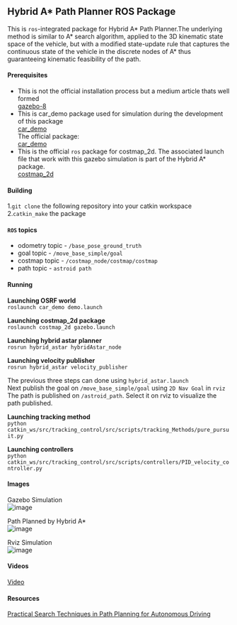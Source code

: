 ## Hybrid A* Path Planner ROS Package

This is `ros`-integrated package for Hybrid A* Path Planner.The underlying method is similar to A* search algorithm, applied to the 3D kinematic state space of the vehicle, but with a modified state-update rule that captures the continuous state of the vehicle in the discrete nodes of A* thus guaranteeing kinematic feasibility of the path.

#### Prerequisites
- This is not the official installation process but a medium article thats well formed<br/>
 [gazebo-8](https://medium.com/@abhiksingla10/setting-up-ros-kinetic-and-gazebo-8-or-9-70f2231af21a?fbclid=IwAR3pPyfB7X_1MiqBNpAEK2-7IqwZ3YtpzuMwxEa8AL5qKq4hSNiTnZbGrQs) <br/>
- This is car_demo package used for simulation during the development of this package<br/>
  [car_demo](https://drive.google.com/drive/folders/1t3Mamr8fq8slctGyB_iglyOQkyteMKBQ?usp=sharing)<br/>
  The official package:<br/>
  [car_demo](https://github.com/osrf/car_demo)<br/>
- This is the official `ros` package for costmap_2d. The associated launch file that work with this gazebo simulation is part of the Hybrid A* package. <br/>
  [costmap_2d](https://github.com/strawlab/navigation/tree/master/costmap_2d)<br/>

#### Building

1.`git clone` the following repository into your catkin workspace\
2.`catkin_make` the package

#### `ROS` topics

- odometry topic - `/base_pose_ground_truth`
- goal topic - `/move_base_simple/goal`  
- costmap topic - `/costmap_node/costmap/costmap`
- path topic - `astroid path`

#### Running

**Launching OSRF world**<br/>
`roslaunch car_demo demo.launch`

**Launching costmap_2d package**<br/>
`roslaunch costmap_2d gazebo.launch`

**Launching hybrid astar planner**<br/>
`rosrun hybrid_astar hybridAstar_node`

**Launching velocity publisher**<br/> 
`rosrun hybrid_astar velocity_publisher`<br/>

The previous three steps can done using `hybrid_astar.launch`<br/>
Next publish the goal on `/move_base_simple/goal` using `2D Nav Goal` in `rviz` <br/>
The path is published on `/astroid_path`. Select it on rviz to visualize the path published.<br/>

**Launching tracking method**<br/>
`python catkin_ws/src/tracking_control/src/scripts/tracking_Methods/pure_pursuit.py`

**Launching controllers**<br/>
`python catkin_ws/src/tracking_control/src/scripts/controllers/PID_velocity_controller.py`

#### Images
Gazebo Simulation<br/>
![image](https://drive.google.com/uc?export=view&id=15-kqJRyS5_auLp9y4gNx95SUvupi-068)

Path Planned by Hybrid A*<br/>
![image](https://drive.google.com/uc?export=view&id=15JqaoWBB1ZlF8xwrw4Ds7CTJv9RFrCWB)

Rviz Simulation<br/>
![image](https://drive.google.com/uc?export=view&id=1Xs8r86dIlGmqcnmqkDH6teeXNFR0b4Bb)

#### Videos

[Video](https://www.youtube.com/watch?v=vPbcxREJunU)

#### Resources
[Practical Search Techniques in Path Planning for Autonomous Driving](https://ai.stanford.edu/~ddolgov/papers/dolgov_gpp_stair08.pdf)






